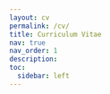 ```yaml
---
layout: cv
permalink: /cv/
title: Curriculum Vitae
nav: true
nav_order: 1
description:
toc:
  sidebar: left
---
```

